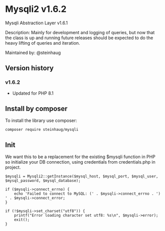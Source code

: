# Mysqli2 v1.6.2

Mysqli Abstraction Layer v1.6.1

Description:
Mainly for development and logging of queries, but now that the class is up and running future releases should be expected to do the heavy lifting of queries and iteration.

Maintained by: @steinhaug

## Version history

### v1.6.2

- Updated for PHP 8.1  

## Install by composer

To install the library use composer:

    composer require steinhaug/mysqli

## Init 

We want this to be a replacement for the existing $mysqli function in PHP so initialize your DB connection, using credentials from credentials.php in project.

    $mysqli = Mysqli2::getInstance($mysql_host, $mysql_port, $mysql_user, $mysql_password, $mysql_database);

    if ($mysqli->connect_errno) {
        echo 'Failed to connect to MySQL: (' . $mysqli->connect_errno . ') ' . $mysqli->connect_error;
    }

    if (!$mysqli->set_charset("utf8")) {
        printf("Error loading character set utf8: %s\n", $mysqli->error);
        exit();
    }

